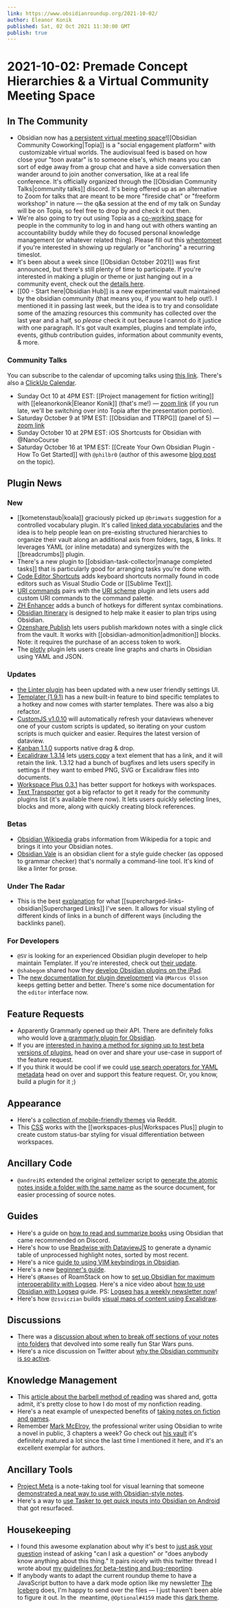 ```yaml
---
link: https://www.obsidianroundup.org/2021-10-02/
author: Eleanor Konik
published: Sat, 02 Oct 2021 11:30:00 GMT
publish: true
---
```


# 2021-10-02: Premade Concept Hierarchies & a Virtual Community Meeting Space

## In The Community

-   Obsidian now has [a persistent virtual meeting space](https://topia.io/obsidiancommunitycoworking)![[Obsidian Community Coworking|Topia]] is a "social engagement platform" with  customizable virtual worlds. The audiovisual feed is based on how close your "toon avatar" is to someone else's, which means you can sort of edge away from a group chat and have a side conversation then wander around to join another conversation, like at a real life conference. It's officially organized through the [[Obsidian Community Talks|community talks]] discord. It's being offered up as an alternative to Zoom for talks that are meant to be more "fireside chat" or "freeform workshop" in nature — the q&a session at the end of my talk on Sunday will be on Topia, so feel free to drop by and check it out then.
-   We're also going to try out using Topia as a [co-working space](https://nomadfinanceandfreedom.com/virtual-coworking-flexible-work-space/) for people in the community to log in and hang out with others wanting an accountability buddy while they do focused personal knowledge management (or whatever related thing). Please fill out this [whentomeet](https://www.when2meet.com/?13103059-rG85D) if you're interested in showing up regularly or "anchoring" a recurring timeslot.
-   It's been about a week since [[Obsidian October 2021]] was first announced, but there's still plenty of time to participate. If you're interested in making a plugin or theme or just hanging out in a community event, check out the [details here](https://publish.obsidian.md/hub/11+-+Events/Obsidian+October+2021).
-  [[00 - Start here|Obsidian Hub]] is a new experimental vault maintained by the obsidian community (that means you, if you want to help out!). I mentioned it in passing last week, but the idea is to try and consolidate some of the amazing resources this community has collected over the last year and a half, so _please_ check it out because I cannot do it justice with one paragraph. It's got vault examples, plugins and template info, events, github contribution guides, information about community events, & more.

### Community Talks

You can subscribe to the calendar of upcoming talks using [this link](https://sesh.fyi/api/calendar/v2/w812YLku4AkwT6LCLSSvko.ics). There's also a [ClickUp Calendar](https://sharing.clickup.com/c/h/4gdf2-36/5b21a6f8588e5c6).

-   Sunday Oct 10 at 4PM EST: [[Project management for fiction writing]] with [[eleanorkonik|Eleanor Konik]] (that's me!) — [zoom link](https://zoom.us/j/91650893242?pwd=aUUxNzF0ak81czZHaUk0SUlTTjVDUT09) (if you run late, we'll be switching over into Topia after the presentation portion).
-   Saturday October 9 at 1PM EST: [[Obsidian and TTRPG]] (panel of 5) — [zoom link](https://us02web.zoom.us/j/85187672826?pwd=VWZtd2hFaDZNSGRmMXNrQzdJZ3Y0QT09)
-   Sunday October 10 at 2PM EST: iOS Shortcusts for Obsidian with @NanoCourse
-   Saturday October 16 at 1PM EST: [[Create Your Own Obsidian Plugin - How To Get Started]] with `@philbr0` (author of this awesome [blog post](https://phibr0.medium.com/how-to-create-your-own-obsidian-plugin-53f2d5d44046) on the topic).

## Plugin News

### New

-  [[kometenstaub|koala]] graciously picked up `@brimwats` suggestion for a controlled vocabulary plugin. It's called [linked data vocabularies](https://github.com/kometenstaub/obsidian-linked-data-vocabularies) and the idea is to help people lean on pre-existing structured hierarchies to organize their vault along an additional axis from folders, tags, & links. It leverages YAML (or inline metadata) and synergizes with the [[breadcrumbs]] plugin.
-   There's a new plugin to [[obsidian-task-collector|manage completed tasks]] that is particularly good for arranging tasks you're done with.
-   [Code Editor Shortcuts](https://github.com/timhor/obsidian-editor-shortcuts) adds keyboard shortcuts normally found in code editors such as Visual Studio Code or [[Sublime Text]].
-   [URI commands](https://github.com/kzhovn/uri-commands-obsidian) pairs with the [URI scheme](https://help.obsidian.md/Advanced+topics/Using+obsidian+URI) plugin and lets users add custom URI commands to the command palette.
-   [ZH Enhancer](https://github.com/shaggyfeng/Obsidian-ZH-Enhanced-editing) adds a bunch of hotkeys for different syntax combinations.
-   [Obsidian Itinerary](https://github.com/coddingtonbear/obsidian-itinerary) is designed to help make it easier to plan trips using Obsidian.
-   [Ozenshare Publish](https://github.com/ozntel/ozanshare-publish-plugin) lets users publish markdown notes with a single click from the vault. It works with [[obsidian-admonition|admonition]] blocks. Note: it requires the purchase of an access token to work.
-   The [plotly](https://github.com/Dmitriy-Shulha/obsidian-plotly) plugin lets users create line graphs and charts in Obsidian using YAML and JSON.

### Updates

-   [the Linter plugin](https://github.com/platers/obsidian-linter) has been updated with a new user friendly settings UI.
-   [Templater (1.9.1)](https://github.com/SilentVoid13/Templater/blob/master/CHANGELOG.md) has a new built-in feature to bind specific templates to a hotkey and now comes with starter templates. There was also a big refactor.
-   [CustomJS v1.0.10](https://github.com/samlewis0602/obsidian-custom-js) will automatically refresh your dataviews whenever one of your custom scripts is updated, so iterating on your custom scripts is much quicker and easier. Requires the latest version of dataview.
-   [Kanban 1.1.0](https://github.com/mgmeyers/obsidian-kanban/issues) supports native drag & drop.
-   [Excalidraw 1.3.14](https://github.com/zsviczian/obsidian-excalidraw-plugin/releases/) lets [users copy](https://github.com/zsviczian/obsidian-excalidraw-plugin/releases/tag/1.3.14) a text element that has a link, and it will retain the link. 1.3.12 had a bunch of bugfixes and lets users specify in settings if they want to embed PNG, SVG or Excalidraw files into documents.
-   [Workspace Plus 0.3.1](https://github.com/nothingislost/obsidian-workspaces-plus/releases/tag/0.3.1) has better support for hotkeys with workspaces.
-   [Text Transporter](https://github.com/TfTHacker/obsidian42-text-transporter) got a big refactor to get it ready for the community plugins list (it's available there now). It lets users quickly selecting lines, blocks and more, along with quickly creating block references.

### Betas

-   [Obsidian Wikipedia](https://github.com/jmilldotdev/obsidian-wikipedia) grabs information from Wikipedia for a topic and brings it into your Obsidian notes.
-   [Obsidian Vale](https://forum.obsidian.md/t/new-plugin-obsidian-vale/24869) is an obsidian client for a style guide checker (as opposed to grammar checker) that's normally a command-line tool. It's kind of like a linter for prose.

### Under The Radar

-   This is the best [explanation](https://discord.com/channels/686053708261228577/707816848615407697/893062280370073611) for what [[supercharged-links-obsidian|Supercharged Links]] I've seen. It allows for visual styling of different kinds of links in a bunch of different ways (including the backlinks panel).

### For Developers

-   `@SV` is looking for an experienced Obsidian plugin developer to help maintain Templater. If you're interested, check out [their update](https://discord.com/channels/686053708261228577/855181471643861002/891702342418858066).
-   `@shabegom` shared how they [develop Obsidian plugins on the iPad](http://discordapp.com/channels/686053708261228577/840286264964022302/890214415205543956).
-   The [new documentation for plugin development](https://marcus.se.net/obsidian-plugin-docs/guides/editor) via `@Marcus Olsson` keeps getting better and better. There's some nice documentation for the `editor` interface now.

## Feature Requests

-   Apparently Grammarly opened up their API. There are definitely folks who would love [a grammarly plugin for Obsidian](https://forum.obsidian.md/t/any-way-to-integrate-grammarly-as-plugin/19050).
-   If you are [interested in having a method for signing up to test beta versions of plugins](https://forum.obsidian.md/t/developer-enhancement-ability-to-have-a-release-and-beta-release-for-a-plugin/24971), head on over and share your use-case in support of the feature request.
-   If you think it would be cool if we could [use search operators for YAML metadata](https://forum.obsidian.md/t/search-operators-for-yaml-metadata/24782) head on over and support this feature request. Or, you know, build a plugin for it ;)

## Appearance

-   Here's a [collection of mobile-friendly themes](https://www.reddit.com/r/ObsidianMD/comments/pxgf40/mobile_friendly_theme/) via Reddit.
-   This [CSS](https://gist.github.com/jplattel/42b57ff52c867e7104bf34f4e925bb94) works with the [[workspaces-plus|Workspaces Plus]] plugin to create custom status-bar styling for visual differentiation between workspaces.

## Ancillary Code

-   `@andreiRS` extended the original zettelizer script to [generate the atomic notes inside a folder with the same name](https://gist.github.com/andreiRS/2310d5e84f4b049d6079ded7488f61f2) as the source document, for easier processing of source notes.

## Guides

-   Here's a guide on [how to read and summarize books](https://www.youtube.com/watch?v=fBl0v-AcAKo) using Obsidian that came recommended on Discord.
-   Here's how to use [Readwise with DataviewJS](https://www.jmill.dev/media-inbox-obsidian-readwise) to generate a dynamic table of unprocessed highlight notes, sorted by most recent.
-   Here's a nice [guide to using VIM keybindings in Obsidian](https://youtu.be/yX_Qdr9-7kg).
-   Here's a new [beginner's guide](https://www.youtube.com/watch?v=ctetnQfSdfM).
-   Here's `@Ramses` of RoamStack on how to [set up Obsidian for maximum interoperability with Logseq](https://twitter.com/rroudt/status/1443546446360313859). Here's a nice video about [how to use Obsidian with Logseq](https://www.youtube.com/watch?v=knxDHO3U2_8) guide. PS: [Logseq has a weekly newsletter now](https://logseqweekly.com/)!
-   Here's how `@zsviczian` builds [visual maps of content using Excalidraw](https://www.youtube.com/watch?v=ML0WQlQgu3w).

## Discussions

-   There was a [discussion about when to break off sections of your notes into folders](https://discord.com/channels/686053708261228577/710585052769157141/893207650769195028) that devolved into some really fun Star Wars puns.
-   Here's a nice discussion on Twitter about [why the Obsidian community is so active](https://twitter.com/rroudt/status/1443625748376526859).

## Knowledge Management

-   This [article about the barbell method of reading](https://zettelkasten.de/posts/barbell-method-reading/) was shared and, gotta admit, it's pretty close to how I do most of my nonfiction reading.
-   Here's a neat example of unexpected benefits of [taking notes on fiction and games](https://discord.com/channels/686053708261228577/805952223124520961/893167257952337921).
-   Remember [Mark McElroy](https://markmcelroy.com/mark-mcelroy-3/), the professional writer using Obsidian to write a novel in public, 3 chapters a week? Go check out [his vault](https://publish.obsidian.md/markmcelroy/Parallel+Lines+-+Map+of+Content) it's definitely matured a lot since the last time I mentioned it here, and it's an excellent exemplar for authors.

## Ancillary Tools

-   [Project Meta](https://projectmeta.app/) is a note-taking tool for visual learning that someone [demonstrated a neat way to use with Obsidian-style notes](https://projectmeta.app/vid/read.mp4).
-   Here's a way to [use Tasker to get quick inputs into Obsidian on Android](https://forum.obsidian.md/t/android-quick-input-for-obsidian/16336) that got resurfaced.

## Housekeeping

-   I found this awesome explanation about why it's best to [just ask your question](https://dontasktoask.com/) instead of asking "can I ask a question" or "does anybody know anything about this thing." It pairs nicely with this twitter thread I wrote about [my guidelines for beta-testing and bug-reporting](https://twitter.com/EleanorKonik/status/1443616759441920001).
-   If anybody wants to adapt the current roundup theme to have a JavaScript button to have a dark mode option like my newsletter [The Iceberg](http://newsletter.eleanorkonik.com/) does, I'm happy to send over the files — I just haven't been able to figure it out. In the  meantime, `@Optional#4159` made this [dark theme](https://userstyles.world/style/1266/obsidian-roundup-dark).